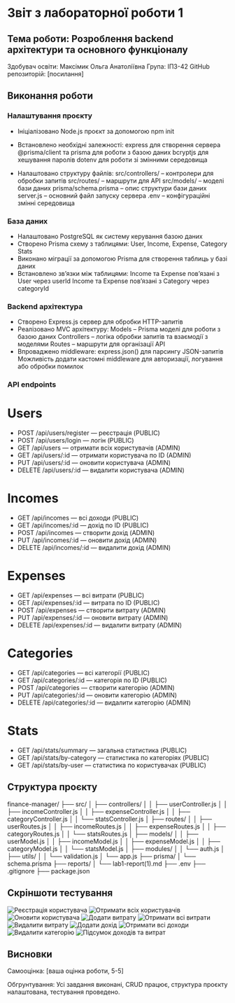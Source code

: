 # Звіт з лабораторної роботи 1

## Тема роботи: Розроблення backend архітектури та основного функціоналу

Здобувач освіти: Максімик Ольга Анатоліївна
Група: ІПЗ-42
GitHub репозиторій: [посилання]

## Виконання роботи

### Налаштування проєкту
 - Ініціалізовано Node.js проєкт за допомогою npm init
 - Встановлено необхідні залежності: 
    express для створення сервера 
    @prisma/client та prisma для роботи з базою даних 
    bcryptjs для хешування паролів dotenv для роботи зі змінними середовища

 - Налаштовано структуру файлів: 
     src/controllers/ – контролери для обробки запитів 
     src/routes/ – маршрути для API 
     src/models/ – моделі бази даних 
     prisma/schema.prisma – опис структури бази даних 
     server.js – основний файл запуску сервера 
     .env – конфігураційні змінні середовища 

### База даних
- Налаштовано PostgreSQL як систему керування базою даних 
- Створено Prisma схему з таблицями: User, Income, Expense, Category Stats 
- Виконано міграції за допомогою Prisma для створення таблиць у базі даних 
- Встановлено зв’язки між таблицями: Income та Expense пов’язані з User через userId Income та Expense пов’язані з Category через categoryId

### Backend архітектура
- Створено Express.js сервер для обробки HTTP-запитів 
- Реалізовано MVC архітектуру: 
    Models – Prisma моделі для роботи з базою даних 
    Controllers – логіка обробки запитів та взаємодії з моделями 
    Routes – маршрути для організації API
- Впроваджено middleware: 
    express.json() для парсингу JSON-запитів
    Можливість додати кастомні middleware для авторизації, логування або обробки помилок

### API endpoints


# Users

- POST /api/users/register — реєстрація (PUBLIC)
- POST /api/users/login — логін (PUBLIC)
- GET /api/users — отримати всіх користувачів (ADMIN)
- GET /api/users/:id — отримати користувача по ID (ADMIN)
- PUT /api/users/:id — оновити користувача (ADMIN)
- DELETE /api/users/:id — видалити користувача (ADMIN)

# Incomes

- GET /api/incomes — всі доходи (PUBLIC)
- GET /api/incomes/:id — дохід по ID (PUBLIC)
- POST /api/incomes — створити дохід (ADMIN)
- PUT /api/incomes/:id — оновити дохід (ADMIN)
- DELETE /api/incomes/:id — видалити дохід (ADMIN)

# Expenses

- GET /api/expenses — всі витрати (PUBLIC)
- GET /api/expenses/:id — витрата по ID (PUBLIC)
- POST /api/expenses — створити витрату (ADMIN)
- PUT /api/expenses/:id — оновити витрату (ADMIN)
- DELETE /api/expenses/:id — видалити витрату (ADMIN)

# Categories

- GET /api/categories — всі категорії (PUBLIC)
- GET /api/categories/:id — категорія по ID (PUBLIC)
- POST /api/categories — створити категорію (ADMIN)
- PUT /api/categories/:id — оновити категорію (ADMIN)
- DELETE /api/categories/:id — видалити категорію (ADMIN)

# Stats

- GET /api/stats/summary — загальна статистика (PUBLIC)
- GET /api/stats/by-category — статистика по категоріях (PUBLIC)
- GET /api/stats/by-user — статистика по користувачах (PUBLIC)


## Структура проєкту

finance-manager/
├── src/
│   ├── controllers/
│   │   ├── userController.js
│   │   ├── incomeController.js
│   │   ├── expenseController.js
│   │   ├── categoryController.js
│   │   └── statsController.js
│   ├── routes/
│   │   ├── userRoutes.js
│   │   ├── incomeRoutes.js
│   │   ├── expenseRoutes.js
│   │   ├── categoryRoutes.js
│   │   └── statsRoutes.js
│   ├── models/
│   │   ├── userModel.js
│   │   ├── incomeModel.js
│   │   ├── expenseModel.js
│   │   ├── categoryModel.js
│   │   └── statsModel.js
│   ├── modules/
│   │   └── auth.js
│   ├── utils/
│   │   └── validation.js
│   └── app.js
├── prisma/
│   └── schema.prisma
├── reports/
│   └── lab1-report(1).md
├── .env
├── .gitignore
├── package.json


## Скріншоти тестування
![Реєстрація користувача](post_users.jpg)
![Отримати всіх користувачів](get_users.jpg)
![Оновити користувача](put_user.jpg)
![Додати витрату](post_expenses.jpg)
![Отримати всі витрати](get_expenses.jpg)
![Видалити витрату](delete_expenses.jpg)
![Додати дохід](post_incomes.jpg)
![Отримати всі доходи](get_incomes.jpg)
![Видалити категорію](delete_categories.jpg)
![Підсумок доходів та витрат](get_stats.jpg)


## Висновки

Самооцінка: [ваша оцінка роботи, 5-5]

Обгрунтування: Усі завдання виконані, CRUD працює, структура проєкту налаштована, тестування проведено.
